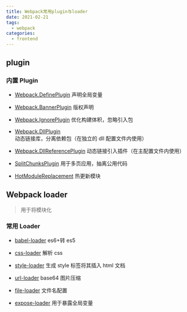 ```yaml
---
title: Webpack常用plugin与loader
date: 2021-02-21
tags:
  - webpack
categories:
  - frontend
---
```


## plugin

### 内置 Plugin

- [Webpack.DefinePlugin](https://webpack.js.org/plugins/define-plugin/#root) 声明全局变量

- [Webpack.BannerPlugin](https://webpack.js.org/plugins/banner-plugin/#root) 版权声明

- [Webpack.IgnorePlugin](https://webpack.js.org/plugins/ignore-plugin/#root) 优化构建体积，忽略引入包

- [Webpack.DllPlugin](https://webpack.js.org/plugins/dll-plugin/#dllplugin) 动态链接库，分离依赖包（在独立的 dll 配置文件内使用）

- [Webpack.DllReferencePlugin](https://webpack.js.org/plugins/dll-plugin/#dllreferenceplugin) 动态链接引入插件（在主配置文件内使用）

- [SplitChunksPlugin](https://webpack.js.org/plugins/split-chunks-plugin/) 用于多页应用，抽离公用代码

- [HotModuleReplacement](https://webpack.js.org/concepts/hot-module-replacement/) 热更新模块

## Webpack loader

> 用于将模块化

### 常用 Loader

- [babel-loader](https://github.com/babel/babel-loader) es6+转 es5

- [css-loader](https://github.com/webpack-contrib/css-loader) 解析 css

- [style-loader](https://github.com/webpack-contrib/style-loader) 生成 style 标签将其插入 html 文档

- [url-loader](https://github.com/webpack-contrib/url-loader) base64 图片压缩

- [file-loader](https://github.com/webpack-contrib/file-loader) 文件名配置

- [expose-loader](https://github.com/webpack-contrib/expose-loader) 用于暴露全局变量
